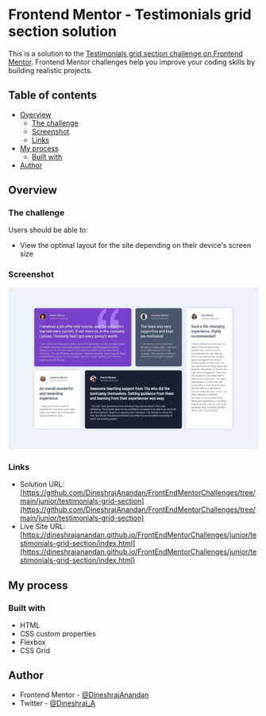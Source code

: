 # Frontend Mentor - Testimonials grid section solution

This is a solution to the [Testimonials grid section challenge on Frontend Mentor](https://www.frontendmentor.io/challenges/testimonials-grid-section-Nnw6J7Un7). Frontend Mentor challenges help you improve your coding skills by building realistic projects. 

## Table of contents

- [Overview](#overview)
  - [The challenge](#the-challenge)
  - [Screenshot](#screenshot)
  - [Links](#links)
- [My process](#my-process)
  - [Built with](#built-with)
- [Author](#author)

## Overview

### The challenge

Users should be able to:

- View the optimal layout for the site depending on their device's screen size

### Screenshot

![](./screenshot.png)

### Links

- Solution URL: [https://github.com/DineshrajAnandan/FrontEndMentorChallenges/tree/main/junior/testimonials-grid-section](https://github.com/DineshrajAnandan/FrontEndMentorChallenges/tree/main/junior/testimonials-grid-section)
- Live Site URL: [https://dineshrajanandan.github.io/FrontEndMentorChallenges/junior/testimonials-grid-section/index.html](https://dineshrajanandan.github.io/FrontEndMentorChallenges/junior/testimonials-grid-section/index.html)

## My process

### Built with

- HTML
- CSS custom properties
- Flexbox
- CSS Grid

## Author

- Frontend Mentor - [@DineshrajAnandan](https://www.frontendmentor.io/profile/DineshrajAnandan)
- Twitter - [@Dineshraj_A](https://www.twitter.com/Dineshraj_A)
